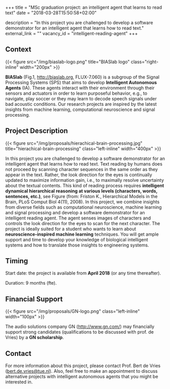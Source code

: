 +++
title = "MSc graduation project: an intelligent agent that learns to read text"
date = "2018-03-28T15:50:58+02:00"

description = "In this project you are challenged to develop a software demonstrator for an intelligent agent that learns how to read text."
external_link = ""
vacancy_id = "intelligent-reading-agent"
+++


## Context

{{< figure src="/img/biaslab-logo.png" title="BIASlab logo" class="right-inline" width="200px" >}}

**BIASlab** (Fig.1, <http://biaslab.org>, FLUX-7.060) is
a subgroup of the Signal Processing Systems (SPS) that aims to develop
**Intelligent Autonomous Agents** (IA). These agents interact with their
environment through their sensors and actuators in order to learn
purposeful behavior, e.g., to navigate, play soccer or they may learn to
decode speech signals under bad acoustic conditions. Our research
projects are inspired by the latest insights from machine learning,
computational neuroscience and signal processing.

## Project Description

{{< figure src="/img/proposals/hierachical-brain-processing.jpg" title="hierachical-brain-processing" class="left-inline" width="400px" >}}



In this project you are challenged to develop a software demonstrator for an intelligent agent that learns how to read text. Text reading by humans does not proceed by scanning character sequences in the same order as they appear in the text. Rather, the look direction for the eyes is continually updated to maximize information gain, i.e., to maximally resolve uncertainty about the textual contents. This kind of reading process requires **intelligent dynamical hierarchical reasoning at various levels (characters, words, sentences, etc.)**, see Figure (from: Friston K., Hierarchical Models in the Brain, PLoS Comput Biol 4(11), 2008). In this project, we combine insights from diverse fields such as computational neuroscience, machine learning and signal processing and develop a software demonstrator for an intelligent reading agent. The agent senses images of characters and controls the look direction for the eyes to scan for the next character. The project is ideally suited for a student who wants to learn about **neuroscience-inspired machine learning** techniques. You will get ample support and time to develop your knowledge of biological intelligent systems and how to translate those insights to engineering systems.


## Timing

Start date: the project is available from **April 2018** (or any time thereafter).

Duration: 9 months (fte).

## Financial Support

{{< figure src="/img/proposals/GN-logo.png" class="left-inline" width="100px" >}}

The audio solutions company GN (<http://www.gn.com/>) may financially support strong candidates (qualifications to be discussed with prof. de Vries) by a **GN scholarship**.

## Contact

For more information about this project, please contact Prof. Bert de
Vries (<bert.de.vries@tue.nl>). Also, feel free to make an appointment
to discuss alternative projects with intelligent autonomous agents that
you might be interested in.
